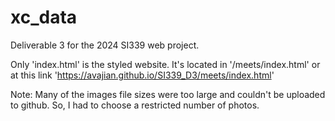 # xc_data
Deliverable 3 for the 2024 SI339 web project. 

Only 'index.html' is the styled website. It's located in '/meets/index.html' or at this link 'https://avajian.github.io/SI339_D3/meets/index.html'

Note: Many of the images file sizes were too large and couldn't be uploaded to github. 
So, I had to choose a restricted number of photos.
